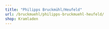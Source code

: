 ```yaml
---
title: "Philipps Bruckmühl/Heufeld"
url: /bruckmuehl/philipps-bruckmuehl-heufeld/
shop: Kramladen
---
```

